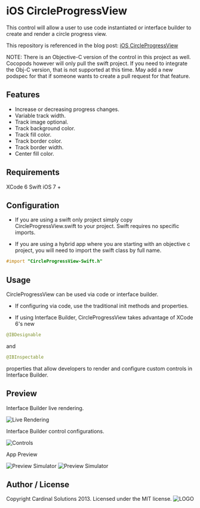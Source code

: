 iOS CircleProgressView 
======

This control will allow a user to use code instantiated or interface builder to create and render a circle progress view.
 
This repository is referenced in the blog post: <a href="http://www.cardinalsolutions.com/cardinal/blog/mobile/2014/10/ios_circleprogressvi.html">iOS CircleProgressView</a>

NOTE: There is an Objective-C version of the control in this project as well. Cocopods however will only pull the swift project. If you need to integrate the Obj-C version, that is not supported at this time. May add a new podspec for that if someone wants to create a pull request for that feature.

Features
------

* Increase or decreasing progress changes.
* Variable track width.
* Track image optional.
* Track background color.
* Track fill color.
* Track border color.
* Track border width.
* Center fill color.

Requirements
-------

XCode 6
Swift
iOS 7 +

Configuration
-------

* If you are using a swift only project simply copy CircleProgressView.swift to your project. Swift requires no specific imports.

* If you are using a hybrid app where you are starting with an objective c project, you will need to import the swift class by full name. 

```Objective-C
#import "CircleProgressView-Swift.h"
```

Usage
-------

CircleProgressView can be used via code or interface builder. 

* If configuring via code, use the traditional init methods and properties.

* If using Interface Builder, CircleProgressView takes advantage of XCode 6's new 
```swift 
@IBDesignable 
``` 
and 
```swift 
@IBInspectable 
``` 
properties that allow developers to render and configure custom controls in Interface Builder.

Preview
-------

Interface Builder live rendering.

![Live Rendering](https://raw.githubusercontent.com/CardinalNow/iOS-CircleProgressView/master/ScreenShots/ss_04.png)

Interface Builder control configurations.

![Controls](https://raw.githubusercontent.com/CardinalNow/iOS-CircleProgressView/master/ScreenShots/ss_03.png)

App Preview

![Preview Simulator](https://raw.githubusercontent.com/CardinalNow/iOS-CircleProgressView/master/ScreenShots/ss_01.png)
![Preview Simulator](https://raw.githubusercontent.com/CardinalNow/iOS-CircleProgressView/master/ScreenShots/ss_02.png)

## Author / License

Copyright Cardinal Solutions 2013. Licensed under the MIT license.
![LOGO](https://raw.github.com/CardinalNow/NSURLConnection-Debug/master/logo_footer.png)
